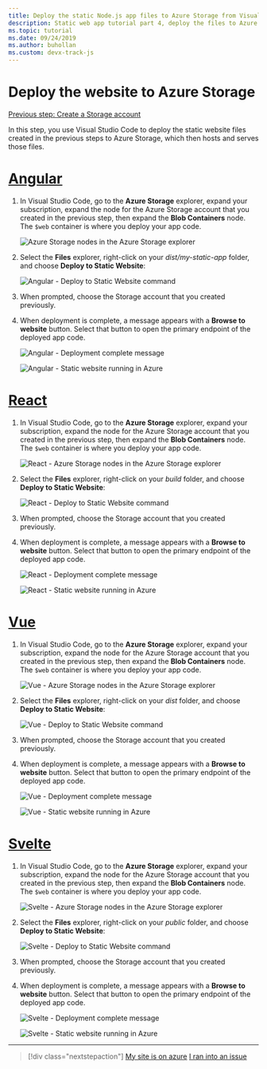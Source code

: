```yaml
---
title: Deploy the static Node.js app files to Azure Storage from Visual Studio Code
description: Static web app tutorial part 4, deploy the files to Azure Storage
ms.topic: tutorial
ms.date: 09/24/2019
ms.author: buhollan
ms.custom: devx-track-js
---
```


# Deploy the website to Azure Storage

[Previous step: Create a Storage account](tutorial-vscode-static-website-node-03.md)

In this step, you use Visual Studio Code to deploy the static website files created in the previous steps to Azure Storage, which then hosts and serves those files.

# [Angular](#tab/angular)

1. In Visual Studio Code, go to the **Azure Storage** explorer, expand your subscription, expand the node for the Azure Storage account that you created in the previous step, then expand the **Blob Containers** node. The `$web` container is where you deploy your app code.

   ![Azure Storage nodes in the Azure Storage explorer](../../media/static-website/storage-nodes.png)

1. Select the **Files** explorer, right-click on your _dist/my-static-app_ folder, and choose **Deploy to Static Website**:

    ![Angular - Deploy to Static Website command](../../media/static-website/deploy-build-angular.png)

1. When prompted, choose the Storage account that you created previously.

1. When deployment is complete, a message appears with a **Browse to website** button. Select that button to open the primary endpoint of the deployed app code.

    ![Angular - Deployment complete message](../../media/static-website/deployment-complete.png)

    ![Angular - Static website running in Azure](../../media/static-website/azure-app-angular.png)

# [React](#tab/react)

1. In Visual Studio Code, go to the **Azure Storage** explorer, expand your subscription, expand the node for the Azure Storage account that you created in the previous step, then expand the **Blob Containers** node. The `$web` container is where you deploy your app code.

   ![React - Azure Storage nodes in the Azure Storage explorer](../../media/static-website/storage-nodes.png)

1. Select the **Files** explorer, right-click on your _build_ folder, and choose **Deploy to Static Website**:

    ![React - Deploy to Static Website command](../../media/static-website/deploy-build-react.png)

1. When prompted, choose the Storage account that you created previously.

1. When deployment is complete, a message appears with a **Browse to website** button. Select that button to open the primary endpoint of the deployed app code.

    ![React - Deployment complete message](../../media/static-website/deployment-complete.png)

    ![React - Static website running in Azure](../../media/static-website/azure-app-react.png)

# [Vue](#tab/vue)

1. In Visual Studio Code, go to the **Azure Storage** explorer, expand your subscription, expand the node for the Azure Storage account that you created in the previous step, then expand the **Blob Containers** node. The `$web` container is where you deploy your app code.

   ![Vue - Azure Storage nodes in the Azure Storage explorer](../../media/static-website/storage-nodes.png)

1. Select the **Files** explorer, right-click on your _dist_ folder, and choose **Deploy to Static Website**:

    ![Vue - Deploy to Static Website command](../../media/static-website/deploy-build-vue.png)

1. When prompted, choose the Storage account that you created previously.

1. When deployment is complete, a message appears with a **Browse to website** button. Select that button to open the primary endpoint of the deployed app code.

    ![Vue - Deployment complete message](../../media/static-website/deployment-complete.png)

    ![Vue - Static website running in Azure](../../media/static-website/azure-app-vue.png)

# [Svelte](#tab/svelte)

1. In Visual Studio Code, go to the **Azure Storage** explorer, expand your subscription, expand the node for the Azure Storage account that you created in the previous step, then expand the **Blob Containers** node. The `$web` container is where you deploy your app code.

   ![Svelte - Azure Storage nodes in the Azure Storage explorer](../../media/static-website/storage-nodes.png)

1. Select the **Files** explorer, right-click on your _public_ folder, and choose **Deploy to Static Website**:

    ![Svelte - Deploy to Static Website command](../../media/static-website/deploy-build-svelte.png)

1. When prompted, choose the Storage account that you created previously.

1. When deployment is complete, a message appears with a **Browse to website** button. Select that button to open the primary endpoint of the deployed app code.

    ![Svelte - Deployment complete message](../../media/static-website/deployment-complete-svelte.png)

    ![Svelte - Static website running in Azure](../../media/static-website/azure-app-svelte.png)

---

> [!div class="nextstepaction"]
> [My site is on azure](tutorial-vscode-static-website-node-05.md) [I ran into an issue](https://www.research.net/r/PWZWZ52?tutorial=node-deployment-staticwebsite&step=create-storage)
